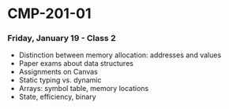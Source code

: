 # CMP-201-01
### Friday, January 19 - Class 2

- Distinction between memory allocation: addresses and values
- Paper exams about data structures
- Assignments on Canvas
- Static typing vs. dynamic
- Arrays: symbol table, memory locations
- State, efficiency, binary